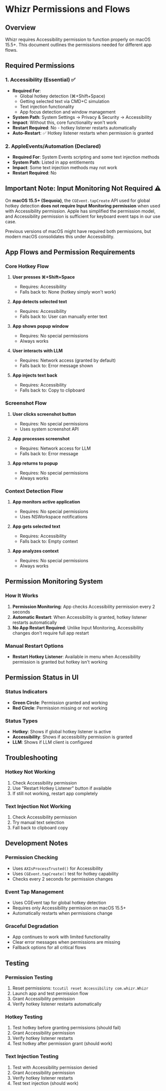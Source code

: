 # Whizr Permissions and Flows

## Overview
Whizr requires Accessibility permission to function properly on macOS 15.5+. This document outlines the permissions needed for different app flows.

## Required Permissions

### 1. Accessibility (Essential) ✅
- **Required For**: 
  - Global hotkey detection (⌘+Shift+Space)
  - Getting selected text via CMD+C simulation
  - Text injection functionality
  - App focus detection and window management
- **System Path**: System Settings → Privacy & Security → Accessibility
- **Impact**: Without this, core functionality won't work
- **Restart Required**: No - hotkey listener restarts automatically
- **Auto-Restart**: ✅ Hotkey listener restarts when permission is granted

### 2. AppleEvents/Automation (Declared)
- **Required For**: System Events scripting and some text injection methods
- **System Path**: Listed in app entitlements
- **Impact**: Some text injection methods may not work
- **Restart Required**: No

## Important Note: Input Monitoring Not Required ⚠️

On **macOS 15.5+ (Sequoia)**, the `CGEvent.tapCreate` API used for global hotkey detection **does not require Input Monitoring permission** when used with Accessibility permission. Apple has simplified the permission model, and Accessibility permission is sufficient for keyboard event taps in our use case.

Previous versions of macOS might have required both permissions, but modern macOS consolidates this under Accessibility.

## App Flows and Permission Requirements

### Core Hotkey Flow
1. **User presses ⌘+Shift+Space**
   - Requires: Accessibility
   - Falls back to: None (hotkey simply won't work)

2. **App detects selected text**
   - Requires: Accessibility
   - Falls back to: User can manually enter text

3. **App shows popup window**
   - Requires: No special permissions
   - Always works

4. **User interacts with LLM**
   - Requires: Network access (granted by default)
   - Falls back to: Error message shown

5. **App injects text back**
   - Requires: Accessibility
   - Falls back to: Copy to clipboard

### Screenshot Flow
1. **User clicks screenshot button**
   - Requires: No special permissions
   - Uses system screenshot API

2. **App processes screenshot**
   - Requires: Network access for LLM
   - Falls back to: Error message

3. **App returns to popup**
   - Requires: No special permissions
   - Always works

### Context Detection Flow
1. **App monitors active application**
   - Requires: No special permissions
   - Uses NSWorkspace notifications

2. **App gets selected text**
   - Requires: Accessibility
   - Falls back to: Empty context

3. **App analyzes context**
   - Requires: No special permissions
   - Always works

## Permission Monitoring System

### How It Works
1. **Permission Monitoring**: App checks Accessibility permission every 2 seconds
2. **Automatic Restart**: When Accessibility is granted, hotkey listener restarts automatically
3. **No App Restart Required**: Unlike Input Monitoring, Accessibility changes don't require full app restart

### Manual Restart Options
- **Restart Hotkey Listener**: Available in menu when Accessibility permission is granted but hotkey isn't working

## Permission Status in UI

### Status Indicators
- **Green Circle**: Permission granted and working
- **Red Circle**: Permission missing or not working

### Status Types
- **Hotkey**: Shows if global hotkey listener is active
- **Accessibility**: Shows if accessibility permission is granted
- **LLM**: Shows if LLM client is configured

## Troubleshooting

### Hotkey Not Working
1. Check Accessibility permission
2. Use "Restart Hotkey Listener" button if available
3. If still not working, restart app completely

### Text Injection Not Working
1. Check Accessibility permission
2. Try manual text selection
3. Fall back to clipboard copy

## Development Notes

### Permission Checking
- Uses `AXIsProcessTrusted()` for Accessibility
- Uses `CGEvent.tapCreate()` test for hotkey capability
- Checks every 2 seconds for permission changes

### Event Tap Management
- Uses CGEvent tap for global hotkey detection
- Requires only Accessibility permission on macOS 15.5+
- Automatically restarts when permissions change

### Graceful Degradation
- App continues to work with limited functionality
- Clear error messages when permissions are missing
- Fallback options for all critical flows

## Testing

### Permission Testing
1. Reset permissions: `tccutil reset Accessibility com.whizr.Whizr`
2. Launch app and test permission flow
3. Grant Accessibility permission
4. Verify hotkey listener restarts automatically

### Hotkey Testing
1. Test hotkey before granting permissions (should fail)
2. Grant Accessibility permission
3. Verify hotkey listener restarts
4. Test hotkey after permission grant (should work)

### Text Injection Testing
1. Test with Accessibility permission denied
2. Grant Accessibility permission
3. Verify hotkey listener restarts
4. Test text injection (should work) 